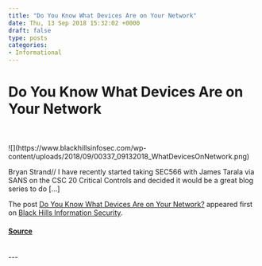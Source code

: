 ```yaml
---
title: "Do You Know What Devices Are on Your Network"
date: Thu, 13 Sep 2018 15:32:02 +0000
draft: false
type: posts
categories: 
- Informational
---
```

# Do You Know What Devices Are on Your Network

<br/>

<br/>
![](https://www.blackhillsinfosec.com/wp-content/uploads/2018/09/00337_09132018_WhatDevicesOnNetwork.png)

Bryan Strand// I have recently started taking SEC566 with James Tarala via SANS on the CSC 20 Critical Controls and decided it would be a great blog series to do \[…\]

The post [Do You Know What Devices Are on Your Network?](https://www.blackhillsinfosec.com/do-you-know-what-devices-are-on-your-network/) appeared first on [Black Hills Information Security](https://www.blackhillsinfosec.com).

#### [Source](https://www.blackhillsinfosec.com/do-you-know-what-devices-are-on-your-network/)

<br/>
---
